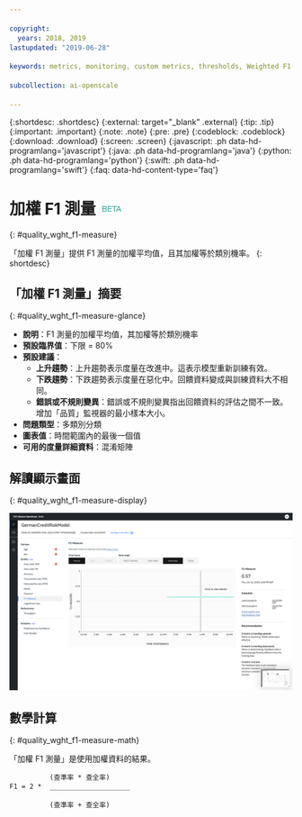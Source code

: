 ```yaml
---

copyright:
  years: 2018, 2019
lastupdated: "2019-06-28"

keywords: metrics, monitoring, custom metrics, thresholds, Weighted F1-Measure

subcollection: ai-openscale

---
```


{:shortdesc: .shortdesc}
{:external: target="_blank" .external}
{:tip: .tip}
{:important: .important}
{:note: .note}
{:pre: .pre}
{:codeblock: .codeblock}
{:download: .download}
{:screen: .screen}
{:javascript: .ph data-hd-programlang='javascript'}
{:java: .ph data-hd-programlang='java'}
{:python: .ph data-hd-programlang='python'}
{:swift: .ph data-hd-programlang='swift'}
{:faq: data-hd-content-type='faq'}

# 加權 F1 測量 ![測試版標記](images/beta.png)
{: #quality_wght_f1-measure}

「加權 F1 測量」提供 F1 測量的加權平均值，且其加權等於類別機率。
{: shortdesc}

## 「加權 F1 測量」摘要
{: #quality_wght_f1-measure-glance}

- **說明**：F1 測量的加權平均值，其加權等於類別機率
- **預設臨界值**：下限 = 80%
- **預設建議**：
   - **上升趨勢**：上升趨勢表示度量在改進中。這表示模型重新訓練有效。
   - **下跌趨勢**：下跌趨勢表示度量在惡化中。回饋資料變成與訓練資料大不相同。
   - **錯誤或不規則變異**：錯誤或不規則變異指出回饋資料的評估之間不一致。增加「品質」監視器的最小樣本大小。
- **問題類型**：多類別分類
- **圖表值**：時間範圍內的最後一個值
- **可用的度量詳細資料**：混淆矩陣

## 解讀顯示畫面
{: #quality_wght_f1-measure-display}

![顯示「加權 F1 測量」圖表。](images/quality-f1-meas.png)

## 數學計算
{: #quality_wght_f1-measure-math}

「加權 F1 測量」是使用加權資料的結果。

```
          (查準率 * 查全率)
F1 = 2 *  ____________________

          (查準率 + 查全率)
```
